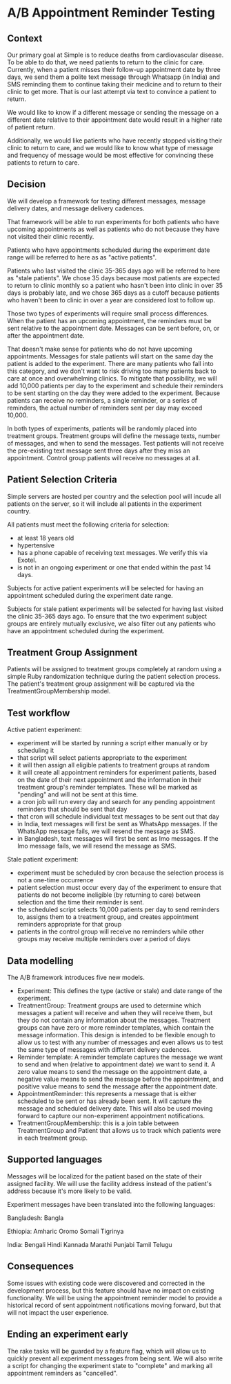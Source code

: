 # A/B Appointment Reminder Testing

## Context

Our primary goal at Simple is to reduce deaths from cardiovascular disease. To be able to do that, we need patients to return to the clinic for care. Currently, when a patient misses their follow-up appointment date by three days, we send them a polite text message through Whatsapp (in India) and SMS reminding them to continue taking their medicine and to return to their clinic to get more. That is our last attempt via text to convince a patient to return.

We would like to know if a different message or sending the message on a different date relative to their appointment date would result in a higher rate of patient return.

Additionally, we would like patients who have recently stopped visiting their clinic to return to care, and we would like to know what type of message and frequency of message would be most effective for convincing these patients to return to care.

## Decision

We will develop a framework for testing different messages, message delivery dates, and message delivery cadences.

That framework will be able to run experiments for both patients who have upcoming appointments as well as patients who do not because they have not visited their clinic recently.

Patients who have appointments scheduled during the experiment date range will be referred to here as as "active patients".

Patients who last visited the clinic 35-365 days ago will be referred to here as "stale patients". We chose 35 days because most patients are expected to return to clinic monthly so a patient who hasn't been into clinic in over 35 days is probably late, and we chose 365 days as a cutoff because patients who haven't been to clinic in over a year are considered lost to follow up.

Those two types of experiments will require small process differences. When the patient has an upcoming appointment, the reminders must be sent relative to the appointment date. Messages can be sent before, on, or after the appointment date.

That doesn't make sense for patients who do not have upcoming appointments. Messages for stale patients will start on the same day the patient is added to the experiment. There are many patients who fall into this category, and we don't want to risk driving too many patients back to care at once and overwhelming clinics. To mitigate that possibility, we will add 10,000 patients per day to the experiment and schedule their reminders to be sent starting on the day they were added to the experiment. Because patients can receive no reminders, a single reminder, or a series of reminders, the actual number of reminders sent per day may exceed 10,000.

In both types of experiments, patients will be randomly placed into treatment groups. Treatment groups will define the message texts, number of messages, and when to send the messages. Test patients will not receive the pre-existing text message sent three days after they miss an appointment. Control group patients will receive no messages at all.

## Patient Selection Criteria

Simple servers are hosted per country and the selection pool will incude all patients on the server, so it will include all patients in the experiment country.

All patients must meet the following criteria for selection:
- at least 18 years old
- hypertensive
- has a phone capable of receiving text messages. We verify this via Exotel.
- is not in an ongoing experiment or one that ended within the past 14 days.

Subjects for active patient experiments will be selected for having an appointment scheduled during the experiment date range.

Subjects for stale patient experiments will be selected for having last visited the clinic 35-365 days ago. To ensure that the two experiment subject groups are entirely mutually exclusive, we also filter out any patients who have an appointment scheduled during the experiment.

## Treatment Group Assignment

Patients will be assigned to treatment groups completely at random using a simple Ruby randomization technique during the patient selection process. The patient's treatment group assignment will be captured via the TreatmentGroupMembership model.
## Test workflow

Active patient experiment:
- experiment will be started by running a script either manually or by scheduling it
- that script will select patients appropriate to the experiment
- it will then assign all eligible patients to treatment groups at random
- it will create all appointment reminders for experiment patients, based on the date of their next appointment and the information in their treatment group's reminder templates. These will be marked as "pending" and will not be sent at this time.
- a cron job will run every day and search for any pending appointment reminders that should be sent that day
- that cron will schedule individual text messages to be sent out that day
- in India, text messages will first be sent as WhatsApp messages. If the WhatsApp message fails, we will resend the message as SMS.
- in Bangladesh, text messages will first be sent as Imo messages. If the Imo message fails, we will resend the message as SMS.

Stale patient experiment:
- experiment must be scheduled by cron because the selection process is not a one-time occurrence
- patient selection must occur every day of the experiment to ensure that patients do not become ineligible (by returning to care) between selection and the time their reminder is sent.
- the scheduled script selects 10,000 patients per day to send reminders to, assigns them to a treatment group, and creates appointment reminders appropriate for that group
- patients in the control group will receive no reminders while other groups may receive multiple reminders over a period of days

## Data modelling

The A/B framework introduces five new models.

- Experiment: This defines the type (active or stale) and date range of the experiment.
- TreatmentGroup: Treatment groups are used to determine which messages a patient will receive and when they will receive them, but they do not contain any information about the messages. Treatment groups can have zero or more reminder templates, which contain the message information. This design is intended to be flexible enough to allow us to test with any number of messages and even allows us to test the same type of messages with different delivery cadences.
- Reminder template: A reminder template captures the message we want to send and when (relative to appointment date) we want to send it. A zero value means to send the message on the appointment date, a negative value means to send the message before the appointment, and positive value means to send the message after the appointment date.
- AppointmentReminder: this represents a message that is either scheduled to be sent or has already been sent. It will capture the message and scheduled delivery date. This will also be used moving forward to capture our non-experiment appointment notifications.
- TreatmentGroupMembership: this is a join table between TreatmentGroup and Patient that allows us to track which patients were in each treatment group.

## Supported languages

Messages will be localized for the patient based on the state of their assigned facility. We will use the facility address instead of the patient's address because it's more likely to be valid.

Experiment messages have been translated into the following languages:

Bangladesh:
Bangla

Ethiopia:
Amharic
Oromo
Somali
Tigrinya

India:
Bengali
Hindi
Kannada
Marathi
Punjabi
Tamil
Telugu

## Consequences

Some issues with existing code were discovered and corrected in the development process, but this feature should have no impact on existing functionality. We will be using the appointment reminder model to provide a historical record of sent appointment notifications moving forward, but that will not impact the user experience.

## Ending an experiment early

The rake tasks will be guarded by a feature flag, which will allow us to quickly prevent all experiment messages from being sent. We will also write a script for changing the experiment state to "complete" and marking all appointment reminders as "cancelled".